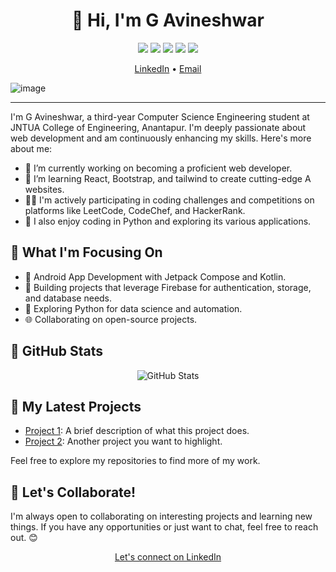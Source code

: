<h1 align="center">👋 Hi, I'm G Avineshwar</h1>

<p align="center">
  <img src="https://img.shields.io/badge/Student-B.Tech%20CSE-blue">
  <img src="https://img.shields.io/badge/College-JNTUA%20College%20of%20Engineering%20Anantapur-yellow">
  <img src="https://img.shields.io/badge/Passionate%20Developer-Android-green">
  <img src="https://img.shields.io/badge/Learning-Jetpack%20Compose%2C%20Firebase%2C%20Kotlin-informational">
  <img src="https://img.shields.io/badge/Coding%20Platforms-LeetCode%2C%20CodeChef%2C%20HackerRank-red">
</p>
<p align="center">
  <a href="https://www.linkedin.com/in/g-avineshwar-81a5ba217/">LinkedIn</a> •
  <a href="mailto:avineshwar2002@gmail.com">Email</a>
</p>

![image](https://github.com/GAVINESHWAR/GAVINESHWAR/assets/124431955/de3861d1-cddc-4638-9ec5-09dbb72b30b6)

---

I'm G Avineshwar, a third-year Computer Science Engineering student at JNTUA College of Engineering, Anantapur. I'm deeply passionate about web development and am continuously enhancing my skills. Here's more about me:

- 🔭 I’m currently working on becoming a proficient web developer.
- 🌱 I’m learning React, Bootstrap, and tailwind to create cutting-edge A websites.
- 👨‍💻 I'm actively participating in coding challenges and competitions on platforms like LeetCode, CodeChef, and HackerRank.
- 🐍 I also enjoy coding in Python and exploring its various applications.

<h2>🚀 What I'm Focusing On</h2>

- 📱 Android App Development with Jetpack Compose and Kotlin.
- 🚀 Building projects that leverage Firebase for authentication, storage, and database needs.
- 🐍 Exploring Python for data science and automation.
- 🌐 Collaborating on open-source projects.

<h2>🌟 GitHub Stats</h2>

<p align="center">
  <img src="https://github-readme-stats.vercel.app/api?username=YourGitHubUsername&show_icons=true" alt="GitHub Stats">
</p>

<h2>🚧 My Latest Projects</h2>

- [Project 1](https://github.com/GAVINESHWAR/CODERSNEXUS): A brief description of what this project does.
- [Project 2](https://github.com/GAVINESHWAR/CSETech): Another project you want to highlight.

Feel free to explore my repositories to find more of my work.

<h2>💬 Let's Collaborate!</h2>

I'm always open to collaborating on interesting projects and learning new things. If you have any opportunities or just want to chat, feel free to reach out. 😊

<p align="center">
  <a href="https://www.linkedin.com/in/g-avineshwar-81a5ba217/">Let's connect on LinkedIn</a>
</p>
